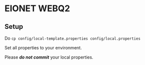 EIONET WEBQ2
============

Setup
-----
Do `cp config/local-template.properties config/local.properties`

Set all properties to your environment.

Please _**do not commit**_ your local properties.
